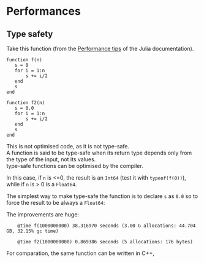 # Performances

## Type safety
Take this function (from the [Performance tips](http://docs.julialang.org/en/release-0.5/manual/performance-tips/) of the Julia documentation).

```
function f(n)
   s = 0
   for i = 1:n
       s += i/2
   end
   s
end
```

```
function f2(n)
   s = 0.0
   for i = 1:n
       s += i/2
   end
   s
end
```

This is not optimised code, as it is not type-safe.  
A function is said to be type-safe when its return type depends only from the type of the input, not its values.  
type-safe functions can be optimised by the compiler.

In this case, if `n` is <=0, the result is an `Int64` (test it with `typeof(f(0))`), while if `n` is > 0 is a `Float64`.

The simplest way to make type-safe the function is to declare `s` as `0.0` so to force the result to be always a `Float64`:



The improvements are huge: 

```
    @time f(1000000000) 38.316970 seconds (3.00 G allocations: 44.704 GB, 32.15% gc time)

    @time f2(1000000000) 0.869386 seconds (5 allocations: 176 bytes)
```

For comparation, the same function can be written in C++, 



